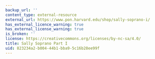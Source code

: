 ```yaml
---
backup_url: ''
content_type: external-resource
external_url: https://www.pon.harvard.edu/shop/sally-soprano-i/
has_external_licence_warning: true
has_external_license_warning: true
is_broken: ''
license: https://creativecommons.org/licenses/by-nc-sa/4.0/
title: Sally Soprano Part I
uid: 823234a2-b004-44b1-bba9-5c16b28ee99f
---
```

